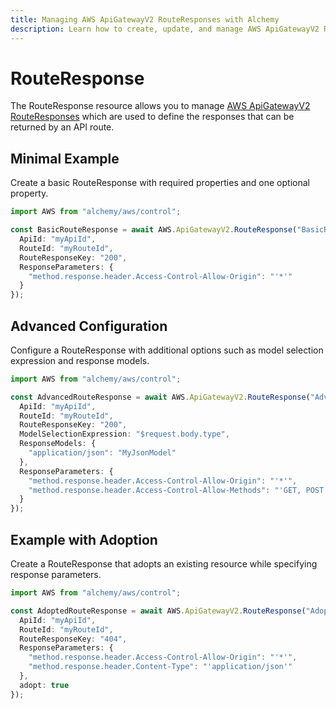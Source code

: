 ```yaml
---
title: Managing AWS ApiGatewayV2 RouteResponses with Alchemy
description: Learn how to create, update, and manage AWS ApiGatewayV2 RouteResponses using Alchemy Cloud Control.
---
```


# RouteResponse

The RouteResponse resource allows you to manage [AWS ApiGatewayV2 RouteResponses](https://docs.aws.amazon.com/apigatewayv2/latest/userguide/) which are used to define the responses that can be returned by an API route.

## Minimal Example

Create a basic RouteResponse with required properties and one optional property.

```ts
import AWS from "alchemy/aws/control";

const BasicRouteResponse = await AWS.ApiGatewayV2.RouteResponse("BasicRouteResponse", {
  ApiId: "myApiId",
  RouteId: "myRouteId",
  RouteResponseKey: "200",
  ResponseParameters: {
    "method.response.header.Access-Control-Allow-Origin": "'*'"
  }
});
```

## Advanced Configuration

Configure a RouteResponse with additional options such as model selection expression and response models.

```ts
import AWS from "alchemy/aws/control";

const AdvancedRouteResponse = await AWS.ApiGatewayV2.RouteResponse("AdvancedRouteResponse", {
  ApiId: "myApiId",
  RouteId: "myRouteId",
  RouteResponseKey: "200",
  ModelSelectionExpression: "$request.body.type",
  ResponseModels: {
    "application/json": "MyJsonModel"
  },
  ResponseParameters: {
    "method.response.header.Access-Control-Allow-Origin": "'*'",
    "method.response.header.Access-Control-Allow-Methods": "'GET, POST'"
  }
});
```

## Example with Adoption

Create a RouteResponse that adopts an existing resource while specifying response parameters.

```ts
import AWS from "alchemy/aws/control";

const AdoptedRouteResponse = await AWS.ApiGatewayV2.RouteResponse("AdoptedRouteResponse", {
  ApiId: "myApiId",
  RouteId: "myRouteId",
  RouteResponseKey: "404",
  ResponseParameters: {
    "method.response.header.Access-Control-Allow-Origin": "'*'",
    "method.response.header.Content-Type": "'application/json'"
  },
  adopt: true
});
```